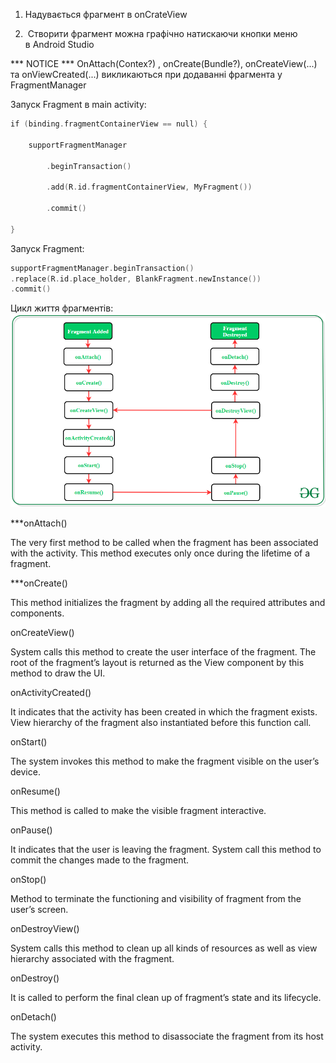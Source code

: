 1.  Надувається фрагмент в onCrateView 
    
2.   Створити фрагмент можна графічно натискаючи кнопки меню в Android Studio

*** NOTICE *** 
OnAttach(Contex?) , onCreate(Bundle?), onCreateView(...) та onViewCreated(...) викликаються при додаванні фрагмента у FragmentManager

Запуск Fragment в main activity: 

```kotlin
if (binding.fragmentContainerView == null) { 

    supportFragmentManager 

        .beginTransaction() 

        .add(R.id.fragmentContainerView, MyFragment()) 

        .commit() 

}
```

Запуск Fragment: 
```kotlin
supportFragmentManager.beginTransaction() 
.replace(R.id.place_holder, BlankFragment.newInstance()) 
.commit()
```

Цикл життя фрагментів:
![alt text](pictures/006-1.png)

***onAttach() 

The very first method to be called when the fragment has been associated with the activity. This method executes only once during the lifetime of a fragment.   

***onCreate() 

This method initializes the fragment by adding all the required attributes and components. 

onCreateView() 

System calls this method to create the user interface of the fragment. The root of the fragment’s layout is returned as the View component by this method to draw the UI. 

onActivityCreated() 

It indicates that the activity has been created in which the fragment exists. View hierarchy of the fragment also instantiated before this function call.  

onStart() 

The system invokes this method to make the fragment visible on the user’s device. 

onResume() 

This method is called to make the visible fragment interactive. 

onPause() 

It indicates that the user is leaving the fragment. System call this method to commit the changes made to the fragment.  

onStop() 

Method to terminate the functioning and visibility of fragment from the user’s screen.  

onDestroyView() 

System calls this method to clean up all kinds of resources as well as view hierarchy associated with the fragment. 

onDestroy() 

It is called to perform the final clean up of fragment’s state and its lifecycle. 

onDetach() 

The system executes this method to disassociate the fragment from its host activity.

